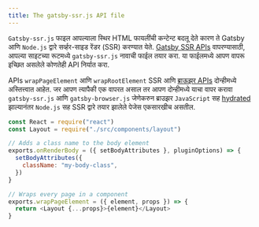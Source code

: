 ```yaml
---
title: The gatsby-ssr.js API file
---
```


`Gatsby-ssr.js` फाइल आपल्याला स्थिर HTML फायलींची कन्टेन्ट बदलू देते कारण ते Gatsby आणि `Node.js` द्वारे सर्व्हर-साइड रेंडर (SSR) करण्यात येते. [Gatsby SSR APIs](/docs/ssr-apis/) वापरण्यासाठी, आपल्या साइटच्या रूटमध्ये `gatsby-ssr.js` नावाची फाईल तयार करा. या फाईलमध्ये आपण वापरू इच्छित असलेले कोणतेही API निर्यात करा.

 APIs `wrapPageElement` आणि `wrapRootElement` SSR आणि [ब्राऊझर APIs](/docs/browser-apis) दोन्हीमध्ये अस्तित्त्वात आहेत. जर आपण त्यापैकी एक वापरत असाल तर आपण दोन्हीमध्ये याचा वापर करावा  `gatsby-ssr.js` आणि `gatsby-browser.js` जेणेकरुन ब्राउझर `JavaScript` सह [hydrated](/docs/glossary#hydration) झाल्यानंतर `Node.js` सह SSR द्वारे तयार झालेले पेजेस एकसारखीच असतील.

```jsx:title=gatsby-ssr.js
const React = require("react")
const Layout = require("./src/components/layout")

// Adds a class name to the body element
exports.onRenderBody = ({ setBodyAttributes }, pluginOptions) => {
  setBodyAttributes({
    className: "my-body-class",
  })
}

// Wraps every page in a component
exports.wrapPageElement = ({ element, props }) => {
  return <Layout {...props}>{element}</Layout>
}
```
